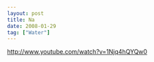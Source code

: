 ```yaml
---
layout: post
title: Na
date: 2008-01-29
tag: ["Water"]
---
```


http://www.youtube.com/watch?v=1Njq4hQYQw0 